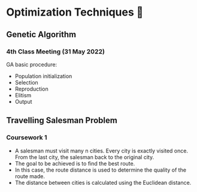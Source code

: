 # Optimization Techniques 🚀

## Genetic Algorithm
### 4th Class Meeting (31 May 2022)
GA basic procedure:
- Population initialization
- Selection
- Reproduction
- Elitism
- Output

## Travelling Salesman Problem
### Coursework 1
- A salesman must visit many n cities. Every city is exactly visited once. From the last city, the salesman back to the original city. 
- The goal to be achieved is to find the best route.
- In this case, the route distance is used to determine the quality of the route made.
- The distance between cities is calculated using the Euclidean distance.

